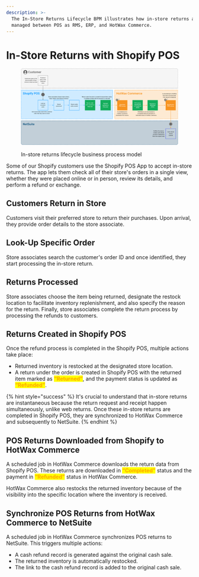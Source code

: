 ```yaml
---
description: >-
  The In-Store Returns Lifecycle BPM illustrates how in-store returns are
  managed between POS as RMS, ERP, and HotWax Commerce.
---
```


# In-Store Returns with Shopify POS

<figure><img src="../../.gitbook/assets/InstoreReturnsShopifyPOSbpm.png" alt=""><figcaption><p>In-store returns lifecycle business process model</p></figcaption></figure>

Some of our Shopify customers use the Shopify POS App to accept in-store returns. The app lets them check all of their store's orders in a single view, whether they were placed online or in person, review its details, and perform a refund or exchange.

## Customers Return in Store

Customers visit their preferred store to return their purchases. Upon arrival, they provide order details to the store associate.

## Look-Up Specific Order

Store associates search the customer's order ID and once identified, they start processing the in-store return.

## Returns Processed

Store associates choose the item being returned, designate the restock location to facilitate inventory replenishment, and also specify the reason for the return. Finally, store associates complete the return process by processing the refunds to customers.

## Returns Created in Shopify POS

Once the refund process is completed in the Shopify POS, multiple actions take place:

* Returned inventory is restocked at the designated store location.
* A return under the order is created in Shopify POS with the returned item marked as <mark style="color:orange;">**“Returned”**</mark>, and the payment status is updated as <mark style="color:orange;">**“Refunded”**</mark>.

{% hint style="success" %}
It's crucial to understand that in-store returns are instantaneous because the return request and receipt happen simultaneously, unlike web returns. Once these in-store returns are completed in Shopify POS, they are synchronized to HotWax Commerce and subsequently to NetSuite.
{% endhint %}

## POS Returns Downloaded from Shopify to HotWax Commerce

A scheduled job in HotWax Commerce downloads the return data from Shopify POS. These returns are downloaded in <mark style="color:orange;">**“Completed”**</mark> status and the payment in <mark style="color:orange;">**“Refunded”**</mark> status in HotWax Commerce.

HotWax Commerce also restocks the returned inventory because of the visibility into the specific location where the inventory is received.

## Synchronize POS Returns from HotWax Commerce to NetSuite

A scheduled job in HotWax Commerce synchronizes POS returns to NetSuite. This triggers multiple actions:

* A cash refund record is generated against the original cash sale.
* The returned inventory is automatically restocked.
* The link to the cash refund record is added to the original cash sale.

